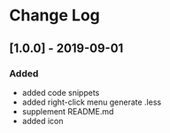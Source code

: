 # Change Log


## [1.0.0] - 2019-09-01
### Added
- added code snippets
- added right-click menu generate .less
- supplement README.md
- added icon